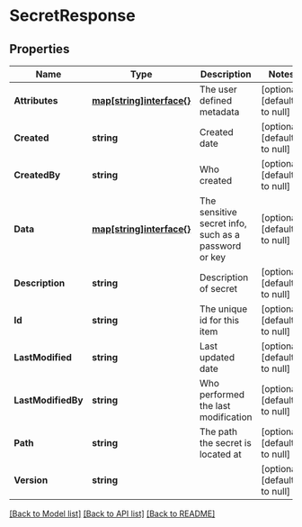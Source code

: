 # SecretResponse

## Properties
Name | Type | Description | Notes
------------ | ------------- | ------------- | -------------
**Attributes** | [**map[string]interface{}**](interface{}.md) | The user defined metadata | [optional] [default to null]
**Created** | **string** | Created date | [optional] [default to null]
**CreatedBy** | **string** | Who created | [optional] [default to null]
**Data** | [**map[string]interface{}**](interface{}.md) | The sensitive secret info, such as a password or key | [optional] [default to null]
**Description** | **string** | Description of secret | [optional] [default to null]
**Id** | **string** | The unique id for this item | [optional] [default to null]
**LastModified** | **string** | Last updated date | [optional] [default to null]
**LastModifiedBy** | **string** | Who performed the last modification | [optional] [default to null]
**Path** | **string** | The path the secret is located at | [optional] [default to null]
**Version** | **string** |  | [optional] [default to null]

[[Back to Model list]](../README.md#documentation-for-models) [[Back to API list]](../README.md#documentation-for-api-endpoints) [[Back to README]](../README.md)

